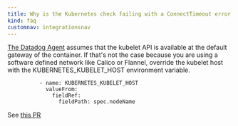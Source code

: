 ```yaml
---
title: Why is the Kubernetes check failing with a ConnectTimeout error to port 10250?
kind: faq
customnav: integrationsnav
---
```


[The Datadog Agent](/agent) assumes that the kubelet API is available at the default gateway of the container. If that's not the case because you are using a software defined network like Calico or Flannel, override the kubelet host with the KUBERNETES_KUBELET_HOST environment variable.

```
          - name: KUBERNETES_KUBELET_HOST
            valueFrom:
              fieldRef:
                fieldPath: spec.nodeName
```

See [this PR](https://github.com/DataDog/dd-agent/pull/3051)